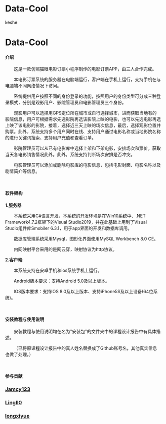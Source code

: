 # Data-Cool
keshe
# Data-Cool

#### 介绍

&emsp;&emsp;这是一款仿照猫眼电影订票小程序制作的电影订票APP，由三人合作完成。

&emsp;&emsp;本电影订票系统的服务器在电脑端运行，客户端在手机上运行，支持手机在与电脑端不同网络情况下访问。

&emsp;&emsp;系统提供用户按照不同的身份登录的功能，按照用户的身份类型可分成三种登录模式，分别是观影用户、影院管理员和电影管理员三个身份。

&emsp;&emsp;观影用户可以选择用GPS定位所在城市或自行选择城市，进而获取当地有的影院信息，用户可根据需求先选影院再选该影院上映的电影，也可以先选电影再选上映了该电影的影院，接着，选择近三天上映的场次信息，最后，选择观影位置并购票。此外，系统支持多个用户同时在线、支持用户通过电影名称或当地影院名称的进行关键词搜索、支持用户充值和查看订单。

&emsp;&emsp;影院管理员可以从已有电影库中选择上架和下架电影，安排场次和票价，获取当天各电影销售情况此外。此外，系统支持判断场次安排是否冲突。

&emsp;&emsp;电影管理员可以添加或删除电影库的电影信息，包括电影封面、电影名称以及剧情简介等信息。

<br/>

#### 软件架构

**1.服务器**

&emsp;&emsp;本系统采用C#语言开发，本系统的开发环境是在Win10系统中、.NET Framework4.7.2框架下的Visual Studio2019，并在此基础上用到了Visual Studio组件库Smobiler 6.3.1，用于app界面的开发和数据库调用。

&emsp;&emsp;数据库管理系统采用Mysql，图形化界面使用MySQL Workbench 8.0 CE。

&emsp;&emsp;内网映射平台采用的是网云穿，映射协议为http协议。

**2.客户端**

&emsp;&emsp;本系统支持在安卓手机和ios系统手机上运行。

&emsp;&emsp;Android版本要求：支持Android 5.0及以上版本。

&emsp;&emsp;IOS版本要求：支持IOS 8.0及以上版本、支持iPhone5S及以上设备(64位系统)。

<br/>

#### 安装教程与使用说明

&emsp;&emsp;安装教程与使用说明均在名为"安装包"的文件夹中的课程设计报告中有具体描述。

&emsp;&emsp;（已将原课程设计报告中的真人姓名替换成了Github账号名，其他真实信息也做了处理。）

<br/>

#### 参与贡献

### [Jamcy123](https://github.com/Jamcy123)

### [Lingll0](https://github.com/Lingll0)

### [longxiyue](https://github.com/longxiyue)
